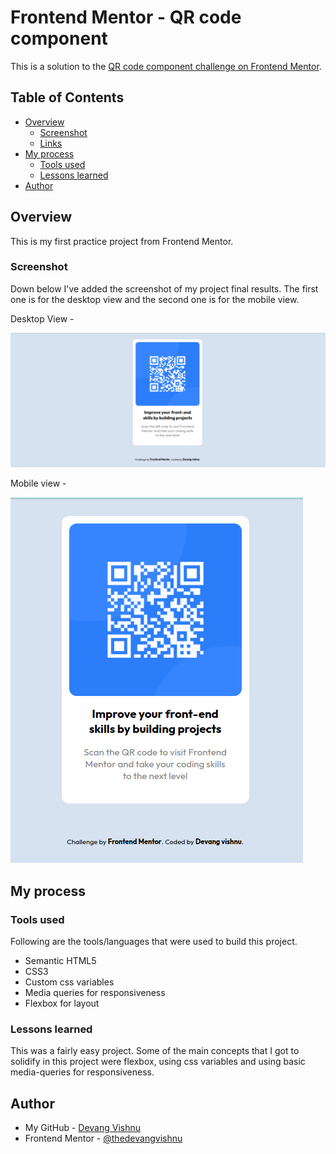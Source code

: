 # Frontend Mentor - QR code component

This is a solution to the [QR code component challenge on Frontend Mentor](https://www.frontendmentor.io/challenges/qr-code-component-iux_sIO_H).

## Table of Contents

- [Overview](#overview)
  - [Screenshot](#screenshot)
  - [Links](#links)
- [My process](#my-process)
  - [Tools used](#tools-used)
  - [Lessons learned](#lessons-learned)
- [Author](#author)

## Overview

This is my first practice project from Frontend Mentor.

### Screenshot

Down below I've added the screenshot of my project final results. The first one is for the desktop view and the second one is for the mobile view.

Desktop View -

![Alt text](./ss/destok.png)

Mobile view -

![Alt text](./ss/mobile.png)

## My process

### Tools used

Following are the tools/languages that were used to build this project.

- Semantic HTML5
- CSS3
- Custom css variables
- Media queries for responsiveness
- Flexbox for layout

### Lessons learned

This was a fairly easy project. Some of the main concepts that I got to solidify in this project were flexbox, using css variables and using basic media-queries for responsiveness.

## Author

- My GitHub - [Devang Vishnu](https://github.com/thedevangvishnu)
- Frontend Mentor - [@thedevangvishnu](https://www.frontendmentor.io/profile/thedevangvishnu)
